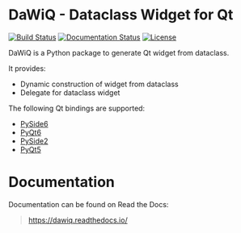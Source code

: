 # DaWiQ - Dataclass Widget for Qt

[![Build Status](https://github.com/JSS95/dawiq/actions/workflows/ci.yml/badge.svg)](https://github.com/JSS95/dawiq/actions/workflows/ci.yml)
[![Documentation Status](https://readthedocs.org/projects/dawiq/badge/?version=latest)](https://dawiq.readthedocs.io/en/latest/?badge=latest)
[![License](https://img.shields.io/github/license/JSS95/dawiq)](https://github.com/JSS95/dawiq/blob/master/LICENSE)

DaWiQ is a Python package to generate Qt widget from dataclass.

It provides:
- Dynamic construction of widget from dataclass
- Delegate for dataclass widget

The following Qt bindings are supported:
- [PySide6](https://pypi.org/project/PySide6/)
- [PyQt6](https://pypi.org/project/PyQt6/)
- [PySide2](https://pypi.org/project/PySide2/)
- [PyQt5](https://pypi.org/project/PyQt5/)

# Documentation

Documentation can be found on Read the Docs:

> https://dawiq.readthedocs.io/
